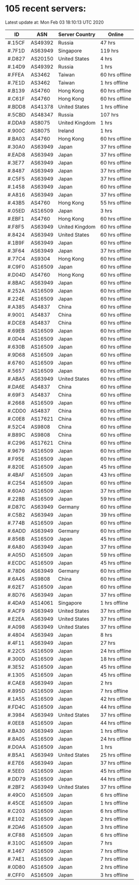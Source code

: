 # 105 recent servers:

Latest update at: Mon Feb 03 18:10:13 UTC 2020

| ID | ASN | Server Country | Online |
| -- | --- | -------------- | ------ |
| #.15CF | AS49392 | Russia | 47 hrs |
| #.7F1D | AS63949 | Singapore | 119 hrs |
| #.D827 | AS20150 | United States | 4 hrs |
| #.14D9 | AS49392 | Russia | 1 hrs |
| #.FFEA | AS3462 | Taiwan | 60 hrs offline |
| #.7E1D | AS3462 | Taiwan | 1 hrs offline |
| #.B139 | AS4760 | Hong Kong | 60 hrs offline |
| #.C61F | AS4760 | Hong Kong | 60 hrs offline |
| #.BDD8 | AS41378 | United States | 1 hrs offline |
| #.5CBD | AS48347 | Russia | 107 hrs |
| #.DDA9 | AS8075 | United Kingdom | 1 hrs |
| #.900C | AS8075 | Ireland | 1 hrs |
| #.BA03 | AS4760 | Hong Kong | 60 hrs offline |
| #.30A0 | AS63949 | Japan | 37 hrs offline |
| #.EAD8 | AS63949 | Japan | 37 hrs offline |
| #.3E77 | AS63949 | Japan | 60 hrs offline |
| #.8487 | AS63949 | Japan | 37 hrs offline |
| #.C5F5 | AS63949 | Japan | 37 hrs offline |
| #.1458 | AS63949 | Japan | 60 hrs offline |
| #.A816 | AS63949 | Japan | 37 hrs offline |
| #.43B5 | AS4760 | Hong Kong | 55 hrs offline |
| #.05ED | AS16509 | Japan | 3 hrs |
| #.EBF1 | AS4760 | Hong Kong | 60 hrs offline |
| #.F8F5 | AS63949 | United Kingdom | 60 hrs offline |
| #.8424 | AS63949 | United States | 60 hrs offline |
| #.1B9F | AS63949 | Japan | 60 hrs offline |
| #.3F64 | AS63949 | Japan | 37 hrs offline |
| #.77C4 | AS9304 | Hong Kong | 60 hrs offline |
| #.C9F0 | AS16509 | Japan | 60 hrs offline |
| #.D04D | AS4760 | Hong Kong | 60 hrs offline |
| #.8BAC | AS63949 | Japan | 60 hrs offline |
| #.252A | AS16509 | Japan | 60 hrs offline |
| #.224E | AS16509 | Japan | 60 hrs offline |
| #.A385 | AS4837 | China | 60 hrs offline |
| #.9001 | AS4837 | China | 60 hrs offline |
| #.DCE8 | AS4837 | China | 60 hrs offline |
| #.69EB | AS16509 | Japan | 60 hrs offline |
| #.0D44 | AS16509 | Japan | 60 hrs offline |
| #.630B | AS16509 | Japan | 60 hrs offline |
| #.9D68 | AS16509 | Japan | 60 hrs offline |
| #.6760 | AS16509 | Japan | 60 hrs offline |
| #.5657 | AS16509 | Japan | 60 hrs offline |
| #.ABA5 | AS63949 | United States | 60 hrs offline |
| #.DA6E | AS4837 | China | 60 hrs offline |
| #.69F3 | AS4837 | China | 60 hrs offline |
| #.2668 | AS16509 | Japan | 60 hrs offline |
| #.CDD0 | AS4837 | China | 60 hrs offline |
| #.C0E8 | AS17621 | China | 60 hrs offline |
| #.52C4 | AS9808 | China | 60 hrs offline |
| #.B89C | AS9808 | China | 60 hrs offline |
| #.C296 | AS17621 | China | 60 hrs offline |
| #.9679 | AS16509 | Japan | 60 hrs offline |
| #.F95E | AS16509 | Japan | 60 hrs offline |
| #.820E | AS16509 | Japan | 45 hrs offline |
| #.4BAF | AS16509 | Japan | 43 hrs offline |
| #.C254 | AS16509 | Japan | 60 hrs offline |
| #.60A0 | AS16509 | Japan | 37 hrs offline |
| #.228B | AS16509 | Japan | 59 hrs offline |
| #.D87C | AS63949 | Germany | 60 hrs offline |
| #.C5B2 | AS63949 | Japan | 39 hrs offline |
| #.774B | AS16509 | Japan | 60 hrs offline |
| #.6ADD | AS63949 | Germany | 60 hrs offline |
| #.856B | AS16509 | Japan | 45 hrs offline |
| #.6A80 | AS63949 | Japan | 37 hrs offline |
| #.A05D | AS16509 | Japan | 59 hrs offline |
| #.ECDC | AS16509 | Japan | 45 hrs offline |
| #.78D6 | AS63949 | Germany | 60 hrs offline |
| #.6A45 | AS9808 | China | 60 hrs offline |
| #.62E7 | AS16509 | Japan | 60 hrs offline |
| #.8D76 | AS63949 | Japan | 37 hrs offline |
| #.4DA9 | AS14061 | Singapore | 1 hrs offline |
| #.ACF9 | AS63949 | United States | 37 hrs offline |
| #.E2EA | AS63949 | United States | 37 hrs offline |
| #.A098 | AS63949 | United States | 37 hrs offline |
| #.4804 | AS63949 | Japan | 8 hrs |
| #.4F11 | AS63949 | Japan | 27 hrs |
| #.22C5 | AS16509 | Japan | 24 hrs offline |
| #.300D | AS16509 | Japan | 18 hrs offline |
| #.3E52 | AS16509 | Japan | 45 hrs offline |
| #.1305 | AS16509 | Japan | 45 hrs offline |
| #.CAE8 | AS63949 | Japan | 2 hrs |
| #.895D | AS16509 | Japan | 7 hrs offline |
| #.1A55 | AS16509 | Japan | 42 hrs offline |
| #.FD4C | AS16509 | Japan | 44 hrs offline |
| #.3984 | AS63949 | United States | 37 hrs offline |
| #.0EE8 | AS16509 | Japan | 44 hrs offline |
| #.BA30 | AS63949 | Japan | 1 hrs offline |
| #.8A05 | AS16509 | Japan | 24 hrs offline |
| #.D0AA | AS16509 | Japan | 1 hrs |
| #.B5A1 | AS63949 | United States | 25 hrs offline |
| #.E7E6 | AS63949 | Japan | 37 hrs offline |
| #.5EE0 | AS16509 | Japan | 45 hrs offline |
| #.DD79 | AS16509 | Japan | 44 hrs offline |
| #.2BF2 | AS63949 | United States | 37 hrs offline |
| #.49C0 | AS16509 | Japan | 6 hrs offline |
| #.45CE | AS16509 | Japan | 1 hrs offline |
| #.C203 | AS16509 | Japan | 6 hrs offline |
| #.E102 | AS16509 | Japan | 2 hrs offline |
| #.2DA6 | AS16509 | Japan | 3 hrs offline |
| #.CF88 | AS16509 | Japan | 6 hrs offline |
| #.310C | AS16509 | Japan | 7 hrs |
| #.1467 | AS16509 | Japan | 7 hrs offline |
| #.7AE1 | AS16509 | Japan | 7 hrs offline |
| #.0D80 | AS16509 | Japan | 2 hrs offline |
| #.CFF0 | AS16509 | Japan | 3 hrs offline |

